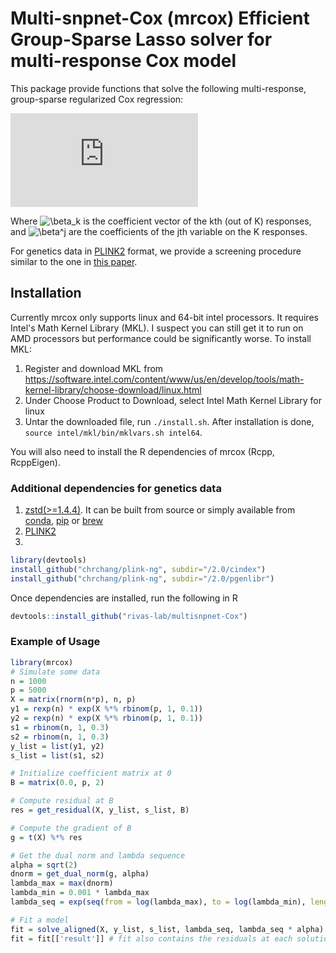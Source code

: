 # Multi-snpnet-Cox (mrcox) Efficient Group-Sparse Lasso solver for multi-response Cox model
This package provide functions that solve the following multi-response, group-sparse regularized Cox regression:

![equation](https://latex.codecogs.com/svg.latex?%5Cmin_%7B%5Cbeta_1%2C%5Ccdots%2C%26space%3B%5Cbeta_K%7D%26space%3B%5Csum_%7Bk%3D1%7D%5EK%26space%3B%5Cfrac%7B1%7D%7Bn_k%7D%26space%3B%5Cleft%5B%5Csum_%7Bi%3AO_i%5Ek%26space%3B%3D%26space%3B1%7D%26space%3B-%5Cbeta_k%5ET%26space%3BX_i%26space%3B%26plus%3B%26space%3B%5Clog%26space%3B%5Cleft%28%5Csum_%7Bj%3AT%5Ek_j%26space%3B%5Cge%26space%3BT%5Ek_i%7D%26space%3B%5Cexp%28%5Cbeta_k%5ET%26space%3BX_j%29%5Cright%29%5Cright%5D%26space%3B%26plus%3B%26space%3B%5Clambda%26space%3B%5Cleft%28%26space%3B%5Csum_%7Bj%3D1%7D%5Ed%26space%3B%5C%7C%5Cbeta%5Ej%5C%7C_1%26space%3B%26plus%3B%26space%3B%5Calpha%26space%3B%5C%7C%5Cbeta%5Ej%5C%7C_2%26space%3B%5Cright%29)

Where <img src="https://latex.codecogs.com/gif.latex?\inline&space;\beta_k" title="\beta_k" /> is the coefficient vector of the kth (out of K) responses, and  <img src="https://latex.codecogs.com/gif.latex?\inline&space;\beta^j" title="\beta^j" /> are the coefficients of the jth variable on the K responses.

For genetics data in [PLINK2](https://www.cog-genomics.org/plink/2.0/) format, we provide a screening procedure similar to the one in [this paper](https://journals.plos.org/plosgenetics/article?rev=2&id=10.1371/journal.pgen.1009141).

## Installation
Currently mrcox only supports linux and 64-bit intel processors. It requires Intel's Math Kernel Library (MKL). I suspect you can still get it to run on AMD processors but performance could be significantly worse. To install MKL:
1. Register and download MKL from https://software.intel.com/content/www/us/en/develop/tools/math-kernel-library/choose-download/linux.html
2. Under Choose Product to Download, select Intel Math Kernel Library for linux
3. Untar the downloaded file, run `./install.sh`. After installation is done, `source intel/mkl/bin/mklvars.sh intel64`. 

You will also need to install the R dependencies of mrcox (Rcpp, RcppEigen). 
### Additional dependencies for genetics data
1. [zstd(>=1.4.4)](https://github.com/facebook/zstd). It can be built from source or simply available from [conda](https://anaconda.org/conda-forge/zstd), [pip](https://pypi.org/project/zstd/) or [brew](https://formulae.brew.sh/formula/zstd)
2. [PLINK2](https://www.cog-genomics.org/plink/2.0/)
3. 
```r
library(devtools)
install_github("chrchang/plink-ng", subdir="/2.0/cindex")
install_github("chrchang/plink-ng", subdir="/2.0/pgenlibr")
```

Once dependencies are installed, run the following in R
```r
devtools::install_github("rivas-lab/multisnpnet-Cox")
```
### Example of Usage
```r
library(mrcox)
# Simulate some data
n = 1000
p = 5000
X = matrix(rnorm(n*p), n, p)
y1 = rexp(n) * exp(X %*% rbinom(p, 1, 0.1))
y2 = rexp(n) * exp(X %*% rbinom(p, 1, 0.1))
s1 = rbinom(n, 1, 0.3)
s2 = rbinom(n, 1, 0.3)
y_list = list(y1, y2)
s_list = list(s1, s2)

# Initialize coefficient matrix at 0
B = matrix(0.0, p, 2)

# Compute residual at B
res = get_residual(X, y_list, s_list, B)

# Compute the gradient of B
g = t(X) %*% res

# Get the dual norm and lambda sequence
alpha = sqrt(2)
dnorm = get_dual_norm(g, alpha)
lambda_max = max(dnorm)
lambda_min = 0.001 * lambda_max
lambda_seq = exp(seq(from = log(lambda_max), to = log(lambda_min), length.out = 100))

# Fit a model
fit = solve_aligned(X, y_list, s_list, lambda_seq, lambda_seq * alpha)
fit = fit[['result']] # fit also contains the residuals at each solution


```

